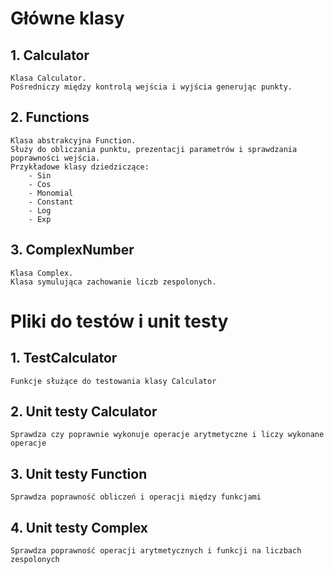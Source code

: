 # Główne klasy

## 1. Calculator
    Klasa Calculator.
    Pośredniczy między kontrolą wejścia i wyjścia generując punkty.
    
## 2. Functions
    Klasa abstrakcyjna Function.
    Służy do obliczania punktu, prezentacji parametrów i sprawdzania poprawności wejścia.
    Przykładowe klasy dziedziczące:
        - Sin
        - Cos
        - Monomial
        - Constant
        - Log
        - Exp

## 3. ComplexNumber
    Klasa Complex.
    Klasa symulująca zachowanie liczb zespolonych.


# Pliki do testów i unit testy

## 1. TestCalculator
    Funkcje służące do testowania klasy Calculator

## 2. Unit testy Calculator
    Sprawdza czy poprawnie wykonuje operacje arytmetyczne i liczy wykonane operacje
    
## 3. Unit testy Function
    Sprawdza poprawność obliczeń i operacji między funkcjami

## 4. Unit testy Complex
    Sprawdza poprawność operacji arytmetycznych i funkcji na liczbach zespolonych